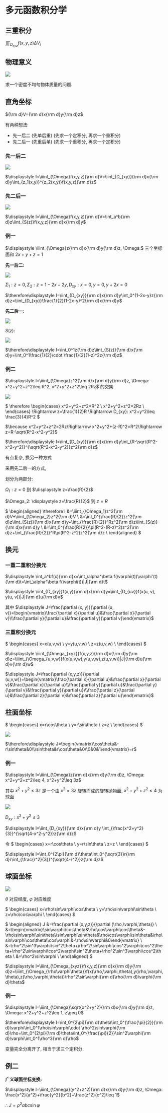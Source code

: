 # 多元函数积分学

## 三重积分

$\displaystyle \iiint_{\Omega_{xyz}}f(x,y,z)\Delta V_i$


## 物理意义

![](images/2021-04-20-08-04-45.png)

求一个密度不均匀物体质量的问题.


## 直角坐标

${\rm d}V={\rm d}x{\rm d}y{\rm d}z$

有两种想法:

* 先一后二 (先单后重) (先求一个定积分, 再求一个重积分)
* 先二后一 (先重后单) (先求一个重积分, 再求一个定积分)

### 先一后二

![](images/2021-04-20-08-13-34.png)

$\displaystyle I=\iiint_{\Omega}f(x,y,z){\rm d}V=\iint_{D_{xy}}{\rm d}x{\rm d}y\int_{z_1(x,y)}^{z_2(x,y)}f(x,y,z){\rm d}z$

### 先二后一

![](images/2021-04-20-08-21-28.png)

$\displaystyle I=\iiint_{\Omega}f(x,y,z){\rm d}V=\int_a^b{\rm d}z\iint_{S(z)}f(x,y,z){\rm d}x{\rm d}y$

### 例一

$\displaystyle \iiint_{\Omega}z{\rm d}x{\rm d}y{\rm d}z, \Omega:$ 三个坐标面和 $2x+y+z=1$

**先一后二:**

![](images/2021-04-20-08-28-30.png)

$\displaystyle\Sigma_1: z=0, \Sigma_2: z=1-2x-2y, D_{xy}: x=0, y=0, y+2x=0$

$\therefore\displaystyle I=\iint_{D_{xy}}{\rm d}x{\rm d}y\int_0^{1-2x-y}z{\rm d}z=\iint_{D_{xy}}\frac{1}{2}(1-2x-y)^2{\rm d}x{\rm d}y$

**先二后一:**

![](images/2021-04-20-08-34-23.png)

$S(z):$

![](images/2021-04-20-08-35-49.png)

$\therefore\displaystyle I=\int_0^1z{\rm d}z\iint_{S(z)}{\rm d}x{\rm d}y=\int_0^1\frac{1}{2}\cdot \frac{1}{2}(1-z)^2z{\rm d}z$

### 例二

$\displaystyle I=\iiint_{\Omega}z^2{\rm d}x{\rm d}y{\rm d}z, \Omega: x^2+y^2+z^2\leq R^2, x^2+y^2+z^2\leq 2Rz$ 的交集

![](images/2021-04-20-08-49-37.png)

$
\therefore
\begin{cases}
x^2+y^2+z^2=R^2 \\
x^2+y^2+z^2=2Rz \\
\end{cases}
\Rightarrow z=\frac{1}{2}R \Rightarrow D_{xy}: x^2+y^2\leq \frac{3}{4}R^2
$

$\because x^2+y^2+z^2=2Rz\Rightarrow x^2+y^2+(z-R)^2=R^2\Rightarrow z=R-\sqrt{R^2-x^2-y^2}$

$\therefore\displaystyle I=\iint_{D_{xy}}{\rm d}x{\rm d}y\int_{R-\sqrt{R^2-x^2-y^2}}^{\sqrt{R^2-x^2-y^2}}z^2{\rm d}z$

有点复杂, 换另一种方式

采用先二后一的方式,

划分为两部分:

$\Omega_1: z=0$ 到 $\displaystyle z=\frac{R}{2}$

$\Omega_2: \displaystyle z=\frac{R}{2}$ 到 $z=R$

$
\begin{aligned}
\therefore I
&=\iiint_{\Omega_1}z^2{\rm d}V+\iiint_{\Omega_2}z^2{\rm d}V \\
&=\int_0^{\frac{R}{2}}z^2{\rm d}z\iint_{S(z)}{\rm d}x{\rm d}y+\int_{\frac{R}{2}}^Rz^2{\rm d}z\iint_{S(z)}{\rm d}x{\rm d}y \\
&=\int_0^{\frac{R}{2}}\pi(R^2-(R-z)^2)z^2{\rm d}z+\int_{\frac{R}{2}}^R\pi(R^2-z^2)z^2{\rm d}z \\
\end{aligned}
$


## 换元

### 一重二重积分换元

$\displaystyle \int_a^bf(x){\rm d}x=\int_\alpha^\beta f(\varphi(t))\varphi'(t){\rm d}t=\int_\alpha^\beta f(\varphi(t))|J|{\rm d}t$

$\displaystyle \iint_{D_{xy}}f(x,y){\rm d}x{\rm d}y=\iint_{D_{uv}}f(x(u, v), y(u, v))|J|{\rm d}u{\rm d}v$

其中 $\displaystyle J=\frac{\partial (x, y)}{\partial (u, v)}=\begin{vmatrix}\frac{\partial x}{\partial u}&\frac{\partial x}{\partial v}\\\frac{\partial y}{\partial u}&\frac{\partial y}{\partial v}\end{vmatrix}$

### 三重积分换元

$
\begin{cases}
x=x(u,v,w) \\
y=y(u,v,w) \\
z=z(u,v,w) \\
\end{cases}
$

$\displaystyle \iiint_{\Omega_{xyz}}f(x,y,z){\rm d}x{\rm d}y{\rm d}z=\iiint_{\Omega_{u,v,w}}f(x(u,v,w),y(u,v,w),z(u,v,w))|J|{\rm d}u{\rm d}v{\rm d}w$

$\displaystyle J=\frac{\partial (x,y,z)}{\partial (u,v,w)}=\begin{vmatrix}\frac{\partial x}{\partial u}&\frac{\partial x}{\partial v}&\frac{\partial x}{\partial u}\\\frac{\partial y}{\partial u}&\frac{\partial y}{\partial v}&\frac{\partial y}{\partial u}\\\frac{\partial z}{\partial u}&\frac{\partial z}{\partial v}&\frac{\partial z}{\partial u}\end{vmatrix}$


## 柱面坐标

$
\begin{cases}
x=r\cos\theta \\
y=r\sin\theta \\
z=z \\
\end{cases}
$

![](images/2021-04-20-09-15-21.png)

$\therefore\displaystyle J=\begin{vmatrix}\cos\theta&-r\sin\theta&0\\\sin\theta&r\cos\theta&0\\0&0&1\end{vmatrix}=r$

### 例一

$\displaystyle I=\iiint_{\Omega}z{\rm d}x{\rm d}y{\rm d}z, \Omega: x^2+y^2+z^2\leq 4, x^2+y^2\leq 3z$

其中 $x^2+y^2\leq 3z$ 是一个由 $x^2=3z$ 旋转而成的旋转抛物面, $x^2+y^2+z^2\leq 4$ 为球面

![](images/2021-04-20-09-23-44.png)

$D_{xy}: x^2+y^2\leq 3$

$\displaystyle I=\iint_{D_{xy}}{\rm d}x{\rm d}y
\int_{\frac{x^2+y^2}{3}}^{\sqrt{4-x^2-y^2}}z{\rm d}z$

令 $
\begin{cases}
x=r\cos\theta \\
y=r\sin\theta \\
z=z \\
\end{cases}
$

$\displaystyle I=\int_0^{2\pi}{\rm d}\theta\int_0^{\sqrt{3}}r{\rm d}r\int_{\frac{r^2}{3}}^{\sqrt{4-r^2}}z{\rm d}z$


## 球面坐标

![](images/2021-04-20-09-33-07.png)

$\theta$ 对应经度, $\varphi$ 对应维度

$
\begin{cases}
x=\rho\sin\varphi\cos\theta \\
y=\rho\sin\varphi\sin\theta \\
z=\rho\cos\varphi \\
\end{cases}
$

$
\begin{aligned}
J
&=\frac{\partial (x,y,z)}{\partial (\rho,\varphi,\theta)} \\
&=\begin{vmatrix}\sin\varphi\cos\theta&\rho\cos\varphi\cos\theta&-\rho\sin\varphi\sin\theta\\\sin\varphi\sin\theta&\rho\cos\varphi\sin\theta&\rho\sin\varphi\cos\theta\\\cos\varphi&-\rho\sin\varphi&0\end{vmatrix} \\
&=\rho^2\sin^3\varphi\sin^2\theta+\rho^2\sin\varphi\cos^2\varphi\cos^2\theta+\rho^2\sin\varphi\cos^2\varphi\sin^2\theta+\rho^2\sin^3\varphi\cos^2\theta \\
&=\rho^2\sin\varphi \\
\end{aligned}
$

$\displaystyle I=\iiint_{\Omega_{xyz}}f(x,y,z){\rm d}x{\rm d}y{\rm d}z=\iiint_{\Omega_{\rho\varphi\theta}}f(x(\rho,\varphi,\theta),y(\rho,\varphi,\theta),z(\rho,\varphi,\theta))\rho^2\sin\varphi{\rm d}\rho{\rm d}\varphi{\rm d}\theta$

### 例一

$\displaystyle I=\iiint_{\Omega}\sqrt{x^2+y^2}{\rm d}x{\rm d}y{\rm d}z, \Omega: x^2+y^2+z^2\leq 1, z\geq 0$

$\therefore\displaystyle I=\int_0^{2\pi}{\rm d}\theta\int_0^{\frac{\pi}{2}}{\rm d}\varphi\int_0^1\rho\sin\varphi\cdot \rho^2\sin\varphi{\rm d}\rho=\int_0^{2\pi}{\rm d}\theta\int_0^{\frac{\pi}{2}}\sin^2\varphi{\rm d}\varphi\int_0^1\rho^3{\rm d}\rho$

变量完全分离开了, 相当于求三个定积分.


## 例二

**广义球面坐标变换:**

$\displaystyle I=\iiint_{\Omega}(y^2+z^2){\rm d}x{\rm d}y{\rm d}z, \Omega: \frac{x^2}{a^2}+\frac{y^2}{b^2}+\frac{z^2}{c^2}\leq 1$

$\therefore J=\rho^2abc\sin\varphi$



